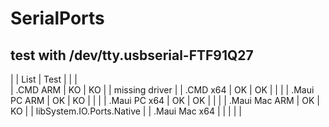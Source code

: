 # SerialPorts

## test with /dev/tty.usbserial-FTF91Q27
|               | List | Test |  |                           |      
| .CMD ARM      |  KO  |  KO  |  | missing driver            |
| .CMD x64      |  OK  |  OK  |  |                           |
| .Maui PC ARM  |  OK  |  KO  |  |                           |
| .Maui PC x64  |  OK  |  OK  |  |                           |
| .Maui Mac ARM |  OK  |  KO  |  | libSystem.IO.Ports.Native |
| .Maui Mac x64 |      |      |  |                           |
